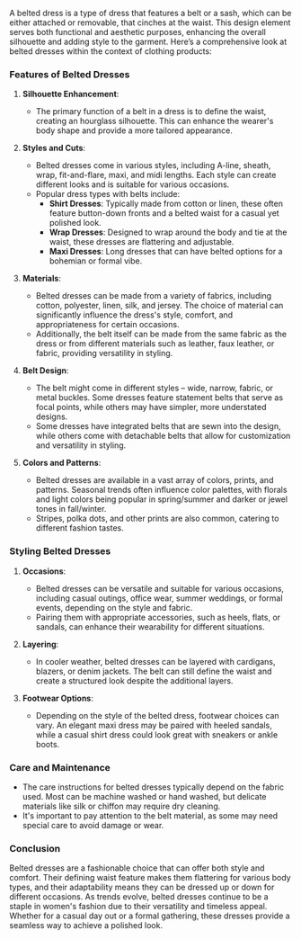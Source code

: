 A belted dress is a type of dress that features a belt or a sash, which can be either attached or removable, that cinches at the waist. This design element serves both functional and aesthetic purposes, enhancing the overall silhouette and adding style to the garment. Here’s a comprehensive look at belted dresses within the context of clothing products:

### Features of Belted Dresses

1. **Silhouette Enhancement**: 
   - The primary function of a belt in a dress is to define the waist, creating an hourglass silhouette. This can enhance the wearer's body shape and provide a more tailored appearance.

2. **Styles and Cuts**:
   - Belted dresses come in various styles, including A-line, sheath, wrap, fit-and-flare, maxi, and midi lengths. Each style can create different looks and is suitable for various occasions.
   - Popular dress types with belts include:
     - **Shirt Dresses**: Typically made from cotton or linen, these often feature button-down fronts and a belted waist for a casual yet polished look.
     - **Wrap Dresses**: Designed to wrap around the body and tie at the waist, these dresses are flattering and adjustable.
     - **Maxi Dresses**: Long dresses that can have belted options for a bohemian or formal vibe.

3. **Materials**:
   - Belted dresses can be made from a variety of fabrics, including cotton, polyester, linen, silk, and jersey. The choice of material can significantly influence the dress's style, comfort, and appropriateness for certain occasions.
   - Additionally, the belt itself can be made from the same fabric as the dress or from different materials such as leather, faux leather, or fabric, providing versatility in styling.

4. **Belt Design**:
   - The belt might come in different styles – wide, narrow, fabric, or metal buckles. Some dresses feature statement belts that serve as focal points, while others may have simpler, more understated designs.
   - Some dresses have integrated belts that are sewn into the design, while others come with detachable belts that allow for customization and versatility in styling.

5. **Colors and Patterns**:
   - Belted dresses are available in a vast array of colors, prints, and patterns. Seasonal trends often influence color palettes, with florals and light colors being popular in spring/summer and darker or jewel tones in fall/winter.
   - Stripes, polka dots, and other prints are also common, catering to different fashion tastes.

### Styling Belted Dresses

1. **Occasions**:
   - Belted dresses can be versatile and suitable for various occasions, including casual outings, office wear, summer weddings, or formal events, depending on the style and fabric.
   - Pairing them with appropriate accessories, such as heels, flats, or sandals, can enhance their wearability for different situations.

2. **Layering**:
   - In cooler weather, belted dresses can be layered with cardigans, blazers, or denim jackets. The belt can still define the waist and create a structured look despite the additional layers.

3. **Footwear Options**:
   - Depending on the style of the belted dress, footwear choices can vary. An elegant maxi dress may be paired with heeled sandals, while a casual shirt dress could look great with sneakers or ankle boots.

### Care and Maintenance

- The care instructions for belted dresses typically depend on the fabric used. Most can be machine washed or hand washed, but delicate materials like silk or chiffon may require dry cleaning.
- It's important to pay attention to the belt material, as some may need special care to avoid damage or wear.

### Conclusion

Belted dresses are a fashionable choice that can offer both style and comfort. Their defining waist feature makes them flattering for various body types, and their adaptability means they can be dressed up or down for different occasions. As trends evolve, belted dresses continue to be a staple in women's fashion due to their versatility and timeless appeal. Whether for a casual day out or a formal gathering, these dresses provide a seamless way to achieve a polished look.